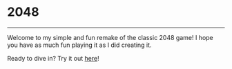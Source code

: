 # **2048**

---

Welcome to my simple and fun remake of the classic 2048 game! I hope you have as much fun playing it as I did creating it.

Ready to dive in? Try it out [here](https://mmarufqk.github.io/2048)!
